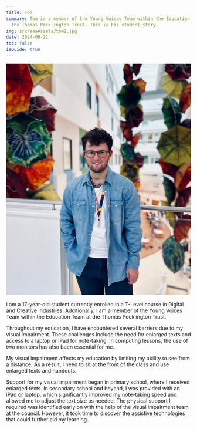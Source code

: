 ```yaml
---
title: Tom
summary: Tom is a member of the Young Voices Team within the Education Team at
  the Thomas Pocklington Trust. This is his student story.
img: src/aaaAssets/tom2.jpg
date: 2024-06-21
toc: false
isGuide: true
---
```

![Tom](src/aaaAssets/tom2.jpg)

I am a 17-year-old student currently enrolled in a T-Level course in Digital and Creative Industries. Additionally, I am a member of the Young Voices Team within the Education Team at the Thomas Pocklington Trust.

Throughout my education, I have encountered several barriers due to my visual impairment. These challenges include the need for enlarged texts and access to a laptop or iPad for note-taking. In computing lessons, the use of two monitors has also been essential for me.

My visual impairment affects my education by limiting my ability to see from a distance. As a result, I need to sit at the front of the class and use enlarged texts and handouts.

Support for my visual impairment began in primary school, where I received enlarged texts. In secondary school and beyond, I was provided with an iPad or laptop, which significantly improved my note-taking speed and allowed me to adjust the text size as needed. The physical support I required was identified early on with the help of the visual impairment team at the council. However, it took time to discover the assistive technologies that could further aid my learning.
